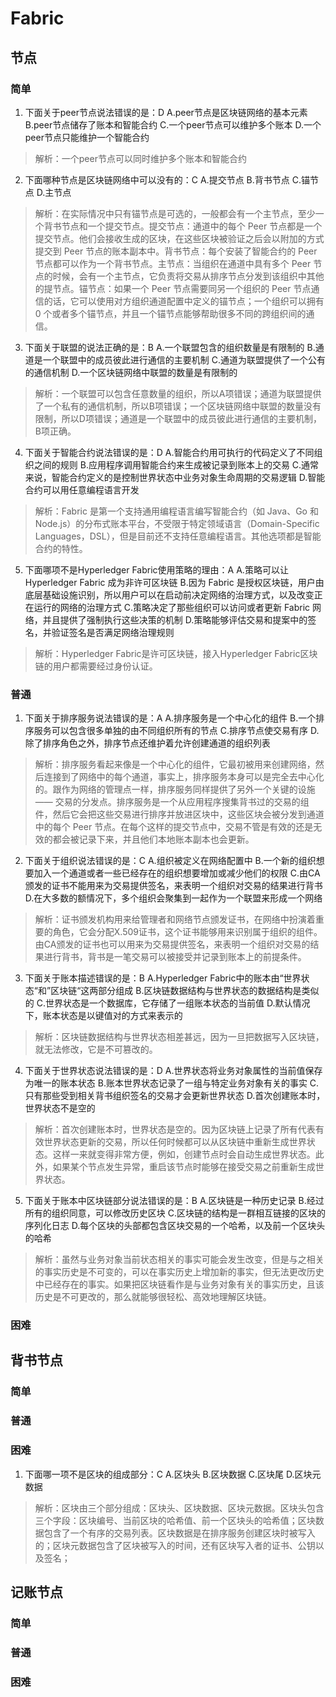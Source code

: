 # Fabric

## 节点

### 简单

1. 下面关于peer节点说法错误的是：D
    A.peer节点是区块链网络的基本元素
    B.peer节点储存了账本和智能合约
    C.一个peer节点可以维护多个账本
    D.一个peer节点只能维护一个智能合约

> 解析：一个peer节点可以同时维护多个账本和智能合约

2. 下面哪种节点是区块链网络中可以没有的：C
    A.提交节点
    B.背书节点
    C.锚节点
    D.主节点

> 解析：在实际情况中只有锚节点是可选的，一般都会有一个主节点，至少一个背书节点和一个提交节点。提交节点：通道中的每个 Peer 节点都是一个提交节点。他们会接收生成的区块，在这些区块被验证之后会以附加的方式提交到 Peer 节点的账本副本中。背书节点：每个安装了智能合约的 Peer 节点都可以作为一个背书节点。主节点：当组织在通道中具有多个 Peer 节点的时候，会有一个主节点，它负责将交易从排序节点分发到该组织中其他的提节点。锚节点：如果一个 Peer 节点需要同另一个组织的 Peer 节点通信的话，它可以使用对方组织通道配置中定义的锚节点；一个组织可以拥有 0 个或者多个锚节点，并且一个锚节点能够帮助很多不同的跨组织间的通信。

3. 下面关于联盟的说法正确的是：B
    A.一个联盟包含的组织数量是有限制的
    B.通道是一个联盟中的成员彼此进行通信的主要机制
    C.通道为联盟提供了一个公有的通信机制
    D.一个区块链网络中联盟的数量是有限制的

> 解析：一个联盟可以包含任意数量的组织，所以A项错误；通道为联盟提供了一个私有的通信机制，所以B项错误；一个区块链网络中联盟的数量没有限制，所以D项错误；通道是一个联盟中的成员彼此进行通信的主要机制，B项正确。

4. 下面关于智能合约说法错误的是：D
    A.智能合约用可执行的代码定义了不同组织之间的规则
    B.应用程序调用智能合约来生成被记录到账本上的交易
    C.通常来说，智能合约定义的是控制世界状态中业务对象生命周期的交易逻辑
    D.智能合约可以用任意编程语言开发

> 解析：Fabric 是第一个支持通用编程语言编写智能合约（如 Java、Go 和 Node.js）的分布式账本平台，不受限于特定领域语言（Domain-Specific Languages，DSL），但是目前还不支持任意编程语言。其他选项都是智能合约的特性。

5. 下面哪项不是Hyperledger Fabric使用策略的理由：A
    A.策略可以让 Hyperledger Fabric 成为非许可区块链
    B.因为 Fabric 是授权区块链，用户由底层基础设施识别，所以用户可以在启动前决定网络的治理方式，以及改变正在运行的网络的治理方式
    C.策略决定了那些组织可以访问或者更新 Fabric 网络，并且提供了强制执行这些决策的机制
    D.策略能够评估交易和提案中的签名，并验证签名是否满足网络治理规则

> 解析：Hyperledger Fabric是许可区块链，接入Hyperledger Fabric区块链的用户都需要经过身份认证。

### 普通

1. 下面关于排序服务说法错误的是：A
    A.排序服务是一个中心化的组件
    B.一个排序服务可以包含很多单独的由不同组织所有的节点
    C.排序节点使交易有序
    D.除了排序角色之外，排序节点还维护着允许创建通道的组织列表

> 解析：排序服务看起来像是一个中心化的组件，它最初被用来创建网络，然后连接到了网络中的每个通道，事实上，排序服务本身可以是完全去中心化的。跟作为网络的管理点一样，排序服务同样提供了另外一个关键的设施 —— 交易的分发点。排序服务是一个从应用程序搜集背书过的交易的组件，然后它会把这些交易进行排序并放进区块中，这些区块会被分发到通道中的每个 Peer 节点。在每个这样的提交节点中，交易不管是有效的还是无效的都会被记录下来，并且他们本地账本副本也会更新。

2. 下面关于组织说法错误的是：C
    A.组织被定义在网络配置中
    B.一个新的组织想要加入一个通道或者一些已经存在的组织想要增加或减少他们的权限
    C.由CA颁发的证书不能用来为交易提供签名，来表明一个组织对交易的结果进行背书
    D.在大多数的额情况下，多个组织会聚集到一起作为一个联盟来形成一个网络
    
> 解析：证书颁发机构用来给管理者和网络节点颁发证书，在网络中扮演着重要的角色，它会分配X.509证书，这个证书能够用来识别属于组织的组件。由CA颁发的证书也可以用来为交易提供签名，来表明一个组织对交易的结果进行背书，背书是一笔交易可以被接受并记录到账本上的前提条件。

3. 下面关于账本描述错误的是：B
    A.Hyperledger Fabric中的账本由“世界状态“和”区块链“这两部分组成
    B.区块链数据结构与世界状态的数据结构是类似的
    C.世界状态是一个数据库，它存储了一组账本状态的当前值
    D.默认情况下，账本状态是以键值对的方式来表示的

> 解析：区块链数据结构与世界状态相差甚远，因为一旦把数据写入区块链，就无法修改，它是不可篡改的。

4. 下面关于世界状态说法错误的是：D
    A.世界状态将业务对象属性的当前值保存为唯一的账本状态
    B.账本世界状态记录了一组与特定业务对象有关的事实
    C.只有那些受到相关背书组织签名的交易才会更新世界状态
    D.首次创建账本时，世界状态不是空的

> 解析：首次创建账本时，世界状态是空的。因为区块链上记录了所有代表有效世界状态更新的交易，所以任何时候都可以从区块链中重新生成世界状态。这样一来就变得非常方便，例如，创建节点时会自动生成世界状态。此外，如果某个节点发生异常，重启该节点时能够在接受交易之前重新生成世界状态。

5. 下面关于账本中区块链部分说法错误的是：B
    A.区块链是一种历史记录
    B.经过所有的组织同意，可以修改历史区块
    C.区块链的结构是一群相互链接的区块的序列化日志
    D.每个区块的头部都包含区块交易的一个哈希，以及前一个区块头的哈希

> 解析：虽然与业务对象当前状态相关的事实可能会发生改变，但是与之相关的事实历史是不可变的，可以在事实历史上增加新的事实，但无法更改历史中已经存在的事实。如果把区块链看作是与业务对象有关的事实历史，且该历史是不可更改的，那么就能够很轻松、高效地理解区块链。

### 困难

## 背书节点

### 简单

### 普通

### 困难

1. 下面哪一项不是区块的组成部分：C
    A.区块头
    B.区块数据
    C.区块尾
    D.区块元数据

> 解析：区块由三个部分组成：区块头、区块数据、区块元数据。区块头包含三个字段：区块编号、当前区块的哈希值、前一个区块头的哈希值；区块数据包含了一个有序的交易列表。区块数据是在排序服务创建区块时被写入的；区块元数据包含了区块被写入的时间，还有区块写入者的证书、公钥以及签名；

## 记账节点

### 简单

### 普通

### 困难